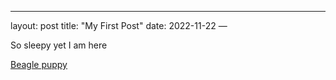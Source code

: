 ---
layout: post
title: "My First Post"
date: 2022-11-22
—


So sleepy yet I am here

[Beagle puppy](eukanuba-market-image-puppy-beagle.jpg) 
